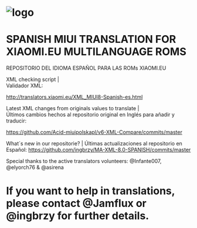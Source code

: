 # ![logo](http://s33.postimg.org/7qee18f4v/xiaomies_es.png) 

# SPANISH MIUI TRANSLATION FOR XIAOMI.EU MULTILANGUAGE ROMS
REPOSITORIO DEL IDIOMA ESPAÑOL PARA LAS ROMs XIAOMI.EU

XML checking script  |  
Validador XML:

http://translators.xiaomi.eu/XML_MIUI8-Spanish-es.html

Latest XML changes from originals values to translate  |  
Últimos cambios hechos al repositorio original en Inglés para añadir y traducir:


https://github.com/Acid-miuipolskapl/v6-XML-Compare/commits/master

What´s new in our repositorie?  | Últimas actualizaciones al repositorio en Español:
https://github.com/ingbrzy/MA-XML-8.0-SPANISH/commits/master

Special thanks to the active translators volunteers:
@Infante007, @elyorch76 & @asirena

# If you want to help in translations, please contact @Jamflux or @ingbrzy for further details.
